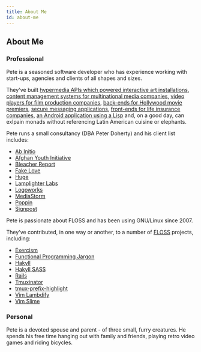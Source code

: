 ```yaml
---
title: About Me
id: about-me
---
```


## About Me

### Professional

Pete is a seasoned software developer who has experience working with start-ups,
agencies and clients of all shapes and sizes.

They've built
[hypermedia APIs which powered interactive art installations](https://vimeo.com/80233793),
[content management systems for multinational media companies](http://mag.bleacherreport.com/),
[video players for film production companies](https://mediastorm.com/clients/japans-disposable-workers-overworked-to-suicide-for-pulitzer-center),
[back-ends for Hollywood movie premiers](https://vimeo.com/151650470),
[secure messaging applications](https://play.google.com/store/apps/details?id=com.anchorfree.kaboom&hl=en),
[front-ends for life insurance companies](https://www.massmutual.com/individuals/products/life-insurance),
[an Android application using a Lisp](https://github.com/ethagnawl/Clojure-Stormy)
and, on a good day, can exlpain monads without referencing Latin American
cuisine or elephants.

Pete runs a small consultancy (DBA Peter Doherty) and his client list includes:

* [Ab Initio](http://abinitio.com)
* [Afghan Youth Initiative](https://www.facebook.com/afghanyouthinitiative/)
* [Bleacher Report](http://thelab.bleacherreport.com)
* [Fake Love](http://fakelove.tv)
* [Huge](http://hugeinc.com)
* [Lamplighter Labs](http://www.lamplighterlabs.com/)
* [Logoworks](http://logoworks.com)
* [MediaStorm](http://mediastorm.com)
* [Poppin](http://poppin.com)
* [Signpost](http://signpost.com)

Pete is passionate about FLOSS and has been using GNU/Linux since 2007.

They've contributed, in one way or another, to a number of
[FLOSS](https://en.wikipedia.org/wiki/Free_and_open-source_software) projects,
including:

* [Exercism](https://github.com/exercism/exercism.io)
* [Functional Programming Jargon](https://github.com/hemanth/functional-programming-jargon)
* [Hakyll](https://github.com/jaspervdj/hakyll)
* [Hakyll SASS](https://github.com/meoblast001/hakyll-sass)
* [Rails](https://github.com/rails/rails)
* [Tmuxinator](https://github.com/tmuxinator/tmuxinator)
* [tmux-prefix-highlight](https://github.com/tmux-plugins/tmux-prefix-highlight)
* [Vim Lambdify](https://github.com/calebsmith/vim-lambdify)
* [Vim Slime](https://github.com/jpalardy/vim-slime)

### Personal
Pete is a devoted spouse and parent - of three small, furry creatures. He spends
his free time hanging out with family and friends, playing retro video games
and riding bicycles.
